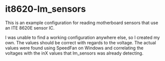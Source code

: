 # it8620-lm_sensors

This is an example configuration for reading motherboard sensors that use an ITE 8620E sensor IC. 

I was unable to find a working configuration anywhere else, so I created my own. The values should be correct 
with regards to the voltage. The actual values were found using SpeedFan on Windows and correlating the 
voltages with the inX values that lm_sensors was already detecting. 


